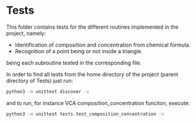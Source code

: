 # Tests

This folder contains tests for the different routines implemented in the project, namely:

- Identification of composition and concentration from chemical formula.
- Recognition of a point being or not inside a triangle.

being each subroutine tested in the corresponding file.

In order to find all tests from the home directory of the project (parent directory of Tests) just run:

```bash
python3 -m unittest discover -v
```

and to run, for instance VCA composition_concentration funciton, execute:

```bash
python3 -m unittest tests.test_composition_concentration -v
```
